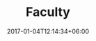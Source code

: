 ---
title: "Faculty"
date: 2017-01-04T12:14:34+06:00
description: "This is meta description."
image: "https://images.unsplash.com/photo-1580933884561-245548c0396c?ixid=MnwxMjA3fDB8MHxwaG90by1wYWdlfHx8fGVufDB8fHx8&ixlib=rb-1.2.1&auto=format&fit=crop&w=1500&q=80"
min_header_height: '90vh'
---
